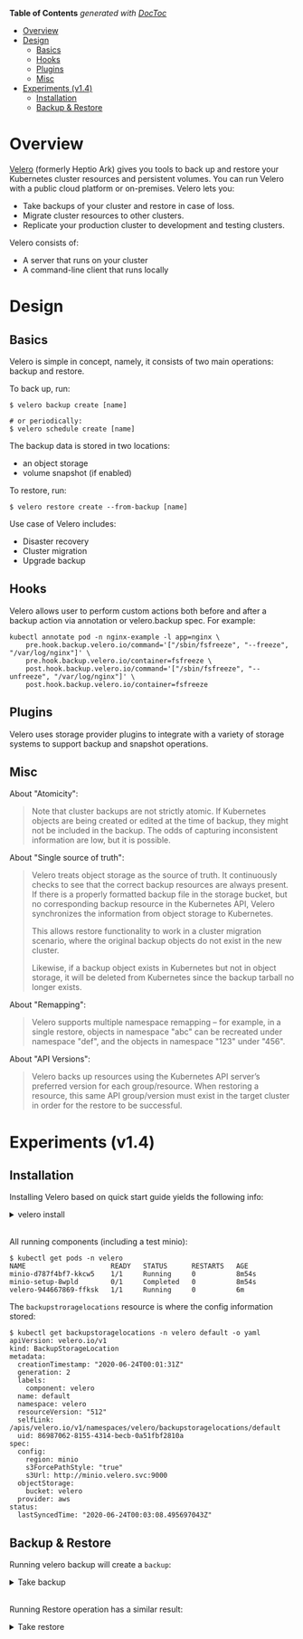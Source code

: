 <!-- START doctoc generated TOC please keep comment here to allow auto update -->
<!-- DON'T EDIT THIS SECTION, INSTEAD RE-RUN doctoc TO UPDATE -->
**Table of Contents**  *generated with [DocToc](https://github.com/thlorenz/doctoc)*

- [Overview](#overview)
- [Design](#design)
  - [Basics](#basics)
  - [Hooks](#hooks)
  - [Plugins](#plugins)
  - [Misc](#misc)
- [Experiments (v1.4)](#experiments-v14)
  - [Installation](#installation)
  - [Backup & Restore](#backup--restore)

<!-- END doctoc generated TOC please keep comment here to allow auto update -->

# Overview

[Velero](https://github.com/vmware-tanzu/velero) (formerly Heptio Ark) gives you tools to back up
and restore your Kubernetes cluster resources and persistent volumes. You can run Velero with a
public cloud platform or on-premises. Velero lets you:
- Take backups of your cluster and restore in case of loss.
- Migrate cluster resources to other clusters.
- Replicate your production cluster to development and testing clusters.

Velero consists of:
- A server that runs on your cluster
- A command-line client that runs locally

# Design

## Basics

Velero is simple in concept, namely, it consists of two main operations: backup and restore.

To back up, run:

```
$ velero backup create [name]

# or periodically:
$ velero schedule create [name]
```

The backup data is stored in two locations:
- an object storage
- volume snapshot (if enabled)

To restore, run:

```
$ velero restore create --from-backup [name]
```

Use case of Velero includes:
- Disaster recovery
- Cluster migration
- Upgrade backup

## Hooks

Velero allows user to perform custom actions both before and after a backup action via annotation
or velero.backup spec. For example:

```
kubectl annotate pod -n nginx-example -l app=nginx \
    pre.hook.backup.velero.io/command='["/sbin/fsfreeze", "--freeze", "/var/log/nginx"]' \
    pre.hook.backup.velero.io/container=fsfreeze \
    post.hook.backup.velero.io/command='["/sbin/fsfreeze", "--unfreeze", "/var/log/nginx"]' \
    post.hook.backup.velero.io/container=fsfreeze
```

## Plugins

Velero uses storage provider plugins to integrate with a variety of storage systems to support backup
and snapshot operations.

## Misc

About "Atomicity":

> Note that cluster backups are not strictly atomic. If Kubernetes objects are being created or
> edited at the time of backup, they might not be included in the backup. The odds of capturing
> inconsistent information are low, but it is possible.

About "Single source of truth":

> Velero treats object storage as the source of truth. It continuously checks to see that the
> correct backup resources are always present. If there is a properly formatted backup file in
> the storage bucket, but no corresponding backup resource in the Kubernetes API, Velero synchronizes
> the information from object storage to Kubernetes.
>
> This allows restore functionality to work in a cluster migration scenario, where the original
> backup objects do not exist in the new cluster.
>
> Likewise, if a backup object exists in Kubernetes but not in object storage, it will be deleted
> from Kubernetes since the backup tarball no longer exists.

About "Remapping":

> Velero supports multiple namespace remapping – for example, in a single restore, objects in
> namespace "abc" can be recreated under namespace "def", and the objects in namespace "123" under
> "456".

About "API Versions":

> Velero backs up resources using the Kubernetes API server’s preferred version for each group/resource.
> When restoring a resource, this same API group/version must exist in the target cluster in order
> for the restore to be successful.

# Experiments (v1.4)

## Installation

Installing Velero based on quick start guide yields the following info:

<details><summary>velero install</summary><p>

```
$  velero install \
>      --provider aws \
>      --plugins velero/velero-plugin-for-aws:v1.0.0 \
>      --bucket velero \
>      --secret-file ./credentials-velero \
>      --use-volume-snapshots=false \
>      --backup-location-config region=minio,s3ForcePathStyle="true",s3Url=http://minio.velero.svc:9000
CustomResourceDefinition/backups.velero.io: attempting to create resource
CustomResourceDefinition/backups.velero.io: created
CustomResourceDefinition/backupstoragelocations.velero.io: attempting to create resource
CustomResourceDefinition/backupstoragelocations.velero.io: created
CustomResourceDefinition/deletebackuprequests.velero.io: attempting to create resource
CustomResourceDefinition/deletebackuprequests.velero.io: created
CustomResourceDefinition/downloadrequests.velero.io: attempting to create resource
CustomResourceDefinition/downloadrequests.velero.io: created
CustomResourceDefinition/podvolumebackups.velero.io: attempting to create resource
CustomResourceDefinition/podvolumebackups.velero.io: created
CustomResourceDefinition/podvolumerestores.velero.io: attempting to create resource
CustomResourceDefinition/podvolumerestores.velero.io: created
CustomResourceDefinition/resticrepositories.velero.io: attempting to create resource
CustomResourceDefinition/resticrepositories.velero.io: created
CustomResourceDefinition/restores.velero.io: attempting to create resource
CustomResourceDefinition/restores.velero.io: created
CustomResourceDefinition/schedules.velero.io: attempting to create resource
CustomResourceDefinition/schedules.velero.io: created
CustomResourceDefinition/serverstatusrequests.velero.io: attempting to create resource
CustomResourceDefinition/serverstatusrequests.velero.io: created
CustomResourceDefinition/volumesnapshotlocations.velero.io: attempting to create resource
CustomResourceDefinition/volumesnapshotlocations.velero.io: created
Waiting for resources to be ready in cluster...
Namespace/velero: attempting to create resource
Namespace/velero: already exists, proceeding
Namespace/velero: created
ClusterRoleBinding/velero: attempting to create resource
ClusterRoleBinding/velero: created
ServiceAccount/velero: attempting to create resource
ServiceAccount/velero: created
Secret/cloud-credentials: attempting to create resource
Secret/cloud-credentials: created
BackupStorageLocation/default: attempting to create resource
BackupStorageLocation/default: created
Deployment/velero: attempting to create resource
Deployment/velero: created
Velero is installed! ⛵ Use 'kubectl logs deployment/velero -n velero' to view the status.
```

</p></details></br>

All running components (including a test minio):

```
$ kubectl get pods -n velero
NAME                     READY   STATUS      RESTARTS   AGE
minio-d787f4bf7-kkcw5    1/1     Running     0          8m54s
minio-setup-8wpld        0/1     Completed   0          8m54s
velero-944667869-ffksk   1/1     Running     0          6m
```

The `backupstroragelocations` resource is where the config information stored:

```
$ kubectl get backupstoragelocations -n velero default -o yaml
apiVersion: velero.io/v1
kind: BackupStorageLocation
metadata:
  creationTimestamp: "2020-06-24T00:01:31Z"
  generation: 2
  labels:
    component: velero
  name: default
  namespace: velero
  resourceVersion: "512"
  selfLink: /apis/velero.io/v1/namespaces/velero/backupstoragelocations/default
  uid: 86987062-8155-4314-becb-0a51fbf2810a
spec:
  config:
    region: minio
    s3ForcePathStyle: "true"
    s3Url: http://minio.velero.svc:9000
  objectStorage:
    bucket: velero
  provider: aws
status:
  lastSyncedTime: "2020-06-24T00:03:08.495697043Z"
```

## Backup & Restore

Running velero backup will create a `backup`:

<details><summary>Take backup</summary><p>

```
$ velero backup create nginx-backup --selector app=nginx
Backup request "nginx-backup" submitted successfully.
Run `velero backup describe nginx-backup` or `velero backup logs nginx-backup` for more details.

$ velero backup describe nginx-backup
Name:         nginx-backup
Namespace:    velero
Labels:       velero.io/storage-location=default
Annotations:  velero.io/source-cluster-k8s-gitversion=v1.17.4
              velero.io/source-cluster-k8s-major-version=1
              velero.io/source-cluster-k8s-minor-version=17

Phase:  Completed

Namespaces:
  Included:  *
  Excluded:  <none>

Resources:
  Included:        *
  Excluded:        <none>
  Cluster-scoped:  auto

Label selector:  app=nginx

Storage Location:  default

Velero-Native Snapshot PVs:  auto

TTL:  720h0m0s

Hooks:  <none>

Backup Format Version:  1

Started:    2020-06-24 08:11:50 +0800 CST
Completed:  2020-06-24 08:11:52 +0800 CST

Expiration:  2020-07-24 08:11:50 +0800 CST

Total items to be backed up:  6
Items backed up:              6

Velero-Native Snapshots: <none included>
```

The backup CRD:

```
$ kubectl get backup -n velero nginx-backup -o yaml
apiVersion: velero.io/v1
kind: Backup
metadata:
  annotations:
    velero.io/source-cluster-k8s-gitversion: v1.17.4
    velero.io/source-cluster-k8s-major-version: "1"
    velero.io/source-cluster-k8s-minor-version: "17"
  creationTimestamp: "2020-06-24T00:11:50Z"
  generation: 5
  labels:
    velero.io/storage-location: default
  name: nginx-backup
  namespace: velero
  resourceVersion: "675"
  selfLink: /apis/velero.io/v1/namespaces/velero/backups/nginx-backup
  uid: 708a8677-3c15-4afd-b4b9-bf55a1960024
spec:
  hooks: {}
  includedNamespaces:
  - '*'
  labelSelector:
    matchLabels:
      app: nginx
  storageLocation: default
  ttl: 720h0m0s
status:
  completionTimestamp: "2020-06-24T00:11:52Z"
  expiration: "2020-07-24T00:11:50Z"
  formatVersion: 1.1.0
  phase: Completed
  progress:
    itemsBackedUp: 6
    totalItems: 6
  startTimestamp: "2020-06-24T00:11:50Z"
  version: 1
```

</p></details></br>


Running Restore operation has a similar result:

<details><summary>Take restore</summary><p>

```
$ velero restore create --from-backup nginx-backup
Restore request "nginx-backup-20200624081814" submitted successfully.
Run `velero restore describe nginx-backup-20200624081814` or `velero restore logs nginx-backup-20200624081814` for more details.


$ kubectl get restore -n velero nginx-backup-20200624081814 -o yaml
apiVersion: velero.io/v1
kind: Restore
metadata:
  creationTimestamp: "2020-06-24T00:18:14Z"
  generation: 3
  name: nginx-backup-20200624081814
  namespace: velero
  resourceVersion: "824"
  selfLink: /apis/velero.io/v1/namespaces/velero/restores/nginx-backup-20200624081814
  uid: a04af403-811b-4512-912b-a1802f7dc0ec
spec:
  backupName: nginx-backup
  excludedResources:
  - nodes
  - events
  - events.events.k8s.io
  - backups.velero.io
  - restores.velero.io
  - resticrepositories.velero.io
  includedNamespaces:
  - '*'
status:
  phase: Completed
```

</p></details></br>
